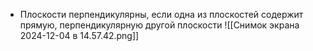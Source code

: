 - Плоскости перпендикулярны, если одна из плоскостей содержит прямую, перпендикулярную другой плоскости 
![[Снимок экрана 2024-12-04 в 14.57.42.png]]
